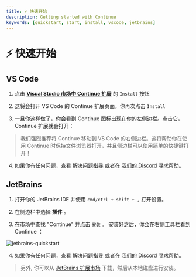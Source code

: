 ```yaml
---
title: ⚡️ 快速开始
description: Getting started with Continue
keywords: [quickstart, start, install, vscode, jetbrains]
---
```


# ⚡️ 快速开始

## VS Code

1. 点击 **[Visual Studio 市场中 Continue 扩展](https://marketplace.visualstudio.com/items?itemName=Continue.continue)** 的 `Install` 按钮

2. 这将会打开 VS Code 的 Continue 扩展页面，你再次点击 `Install`

3. 一旦你这样做了，你会看到 Continue 图标出现在你的左侧边栏。点击它， Continue 扩展就会打开：

> 我们强烈推荐将 Continue 移动到 VS Code 的右侧边栏。这将帮助你在使用 Continue 时保持文件浏览器打开，并且侧边栏可以使用简单的快捷键打开！

4. 如果你有任何问题，查看 [解决问题指导](./troubleshooting.md) 或者在 [我们的 Discord](https://discord.gg/NWtdYexhMs) 寻求帮助。

## JetBrains

1. 打开你的 JetBrains IDE 并使用 `cmd/ctrl + shift + ,` 打开设置。

2. 在侧边栏中选择 **插件** 。

3. 在市场中查找 "Continue" 并点击 `安装` 。 安装好之后，你会在右侧工具栏看到 Continue ：

![jetbrains-quickstart](/img/jetbrains-quickstart.png)

4. 如果你有任何问题，查看 [解决问题指导](./troubleshooting.md) 或者在 [我们的 Discord](https://discord.gg/NWtdYexhMs) 寻求帮助。

> 另外, 你可以从 [JetBrains 扩展市场](https://plugins.jetbrains.com/plugin/22707-continue-extension) 下载，然后从本地磁盘进行安装。
